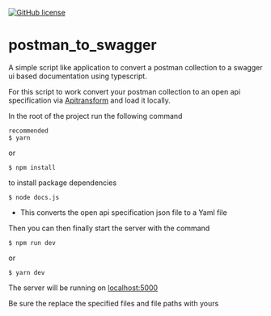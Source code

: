 [![GitHub license](https://img.shields.io/github/license/E-wave112/postman_to_swagger)](https://github.com/E-wave112/postman_to_swagger/blob/main/LICENSE)

# postman_to_swagger
A simple script like application to convert a postman collection to a swagger ui based documentation using typescript.

For this script to work convert your postman collection to an open api specification via [Apitransform](https://apitransform.com/) and load it locally.

In the root of the project run the following command

```
recommended
$ yarn
```

or
```
$ npm install
```

to install package dependencies

```
$ node docs.js
```

* This converts the open api specification json file to a Yaml file

Then you can then finally start the server with the command

```
$ npm run dev

```
or

```
$ yarn dev

```

The server will be running on [localhost:5000](http://localhost:5000)

Be sure the replace the specified files and file paths with yours